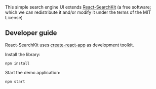 This simple search engine UI extends [React-SearchKit](https://inveniosoftware.github.io/react-searchkit/docs/getting-started) (a free software; which we can redistribute it and/or modify it under the terms of the MIT License)


## Developer guide

React-SearchKit uses [create-react-app](https://create-react-app.dev/) as development toolkit.

Install the library:

```
npm install
```

Start the demo application:

```
npm start
```
